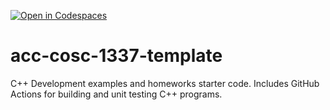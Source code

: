 [![Open in Codespaces](https://classroom.github.com/assets/launch-codespace-f4981d0f882b2a3f0472912d15f9806d57e124e0fc890972558857b51b24a6f9.svg)](https://classroom.github.com/open-in-codespaces?assignment_repo_id=9844121)
# acc-cosc-1337-template
C++ Development examples and homeworks starter code.  Includes GitHub Actions for building and unit testing C++ programs.
